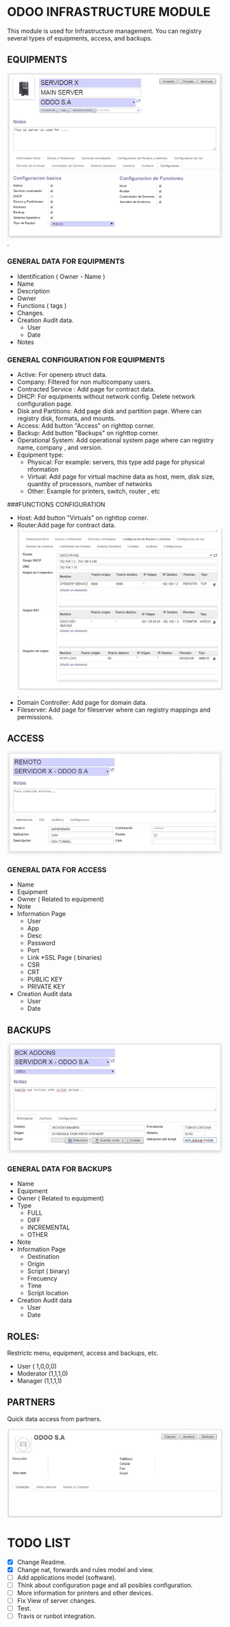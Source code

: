 # ODOO INFRASTRUCTURE MODULE

This module is used for Infrastructure management. You can registry several types of equipments, access, and backups. 


## EQUIPMENTS

![Alt Text](/docs/img/server_example.jpg?raw=true "Server Example").

### GENERAL DATA FOR EQUIPMENTS
* Identification ( Owner - Name )
* Name
* Description
* Owner
* Functions ( tags )
* Changes.
* Creation Audit data.
  * User
  * Date
* Notes

### GENERAL CONFIGURATION FOR EQUIPMENTS
* Active: For openerp struct data.
* Company: Filtered for non multicompany users.
* Contracted Service : Add page for contract data.
* DHCP: For equipments without network config. Delete network configuration page.
* Disk and Partitions: Add page disk and partition page. Where can registry disk, formats, and mounts.
* Access: Add button "Access" on righttop corner. 
* Backup: Add button "Backups" on righttop corner.
* Operational System: Add operational system page where can registry name, company , and version.
* Equipment type:
  * Physical: For example: servers, this type add page for physical nformation
  * Virtual: Add page for virtual machine data as host, mem, disk size, quantity of processors, number of networks
  * Other: Example for printers, switch, router , etc


###FUNCTIONS CONFIGURATION

* Host: Add button "Virtuals" on righttop corner. 
* Router:Add page for contract data.
![Alt text](/docs/img/router_example.jpg?raw=true "Router Example").
* Domain Controller: Add page for domain data.
* Fileserver: Add page for fileserver where can registry mappings and permissions.


## ACCESS

![Alt text](/docs/img/access_example.jpg?raw=true "Access Example")

### GENERAL DATA FOR ACCESS
* Name
* Equipment
* Owner ( Related to equipment)
* Note
* Information Page
  * User
  * App
  * Desc
  * Password
  * Port
  * Link
*SSL Page ( binaries)
  * CSR 
  * CRT
  * PUBLIC KEY
  * PRIVATE KEY
* Creation Audit data
  * User
  * Date


## BACKUPS

![Alt text](/docs/img/backup_example.jpg?raw=true "Backup Example")	

### GENERAL DATA FOR BACKUPS
* Name
* Equipment
* Owner ( Related to equipment)
* Type
  * FULL
  * DIFF
  * INCREMENTAL
  * OTHER
* Note
* Information Page
  * Destination
  * Origin
  * Script ( binary)
  * Frecuency
  * Time
  * Script location
* Creation Audit data
  * User
  * Date


## ROLES:
Restrictc menu, equipment, access and backups, etc.
* User ( 1,0,0,0)
* Moderator (1,1,1,0)
* Manager (1,1,1,1)
      
## PARTNERS
Quick data access from partners.

![Alt text](/docs/img/partner_example.jpg?raw=true "Partner Example")


# TODO LIST
- [x] Change Readme.
- [x] Change nat, forwards and rules model and view.
- [ ] Add applications model (software).
- [ ] Think about configuration page and all posibles configuration.
- [ ] More information for printers and other devices.
- [ ] Fix View of server changes.
- [ ] Test.
- [ ] Travis or runbot integration.

